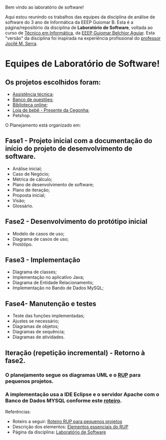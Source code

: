 Bem vindo ao laboratório de software!

Aqui estou reunindo os trabalhos das equipes da disciplina de análise de software do 3 ano de Informática da EEEP Guiomar B.
Esta é a página/repositório da disciplina de **Laboratório de Software**, voltada ao curso de [Técnico em Informática](https://sites.google.com/site/redesmediotec/informatica), da [EEEP Guiomar Belchior Aguiar](http://guiomarbelchioraguiar.blogspot.com). Esta "versão" da disciplina foi inspirada na experiência profissional do [professor Jocilé M. Serra](https://sites.google.com/site/jocile/).

# Equipes de Laboratório de Software!

## Os projetos escolhidos foram:
* [Assistência técnica](https://github.com/felip3orlnd);
* [Banco de questões](https://github.com/alfaquestions/ALFA-QUESTIONS);
* [Biblioteca online](https://github.com/BibliotecaOnlineProject/Project_B.O);
* [Loja de bebê - Presente da Cegonha](https://github.com/PresentedaCegonha/Presentedacegonha);
* Petshop.

O Planejamento está organizado em:
## Fase1 - Projeto inicial com a documentação do início do projeto de desenvolvimento de software.
* Análise inicial;
* Caso de Negócio;
* Métrica de cálculo;
* Plano de desenvolvimento de software;
* Plano de iteração;
* Proposta inicial;
* Visão;
* Glossário.

## Fase2 - Desenvolvimento do protótipo inicial
* Modelo de casos de uso;
* Diagrama de casos de uso;
* Protótipo.

## Fase3 - Implementação
* Diagrama de classes;
* Implementação no aplicativo Java;
* Diagrama de Entidade Relacionamento;
* Implementação no Bando de Dados MySQL;

## Fase4- Manutenção e testes
* Teste das funções implementadas;
* Ajustes se necessário;
* Diagramas de objetos;
* Diagramas de sequência;
* Diagramas de atividades.

## Iteração (repetição incremental) - Retorno à fase2.

### O planejamento segue os diagramas UML e o [RUP](https://sites.google.com/site/redesmediotec/informatica/laboratorio-de-software/introducaoaorup) para pequenos projetos.

### A implementação usa a IDE Eclipse e o servidor Apache com o Banco de Dados MYSQL conforme este [roteiro](https://sites.google.com/site/redesmediotec/informatica/laboratorio-de-software/roteiroparaprepararoambientejavacommysql).

Referências:
* Roteiro a seguir: [Roteiro RUP para pequenos projetos](http://softkleen.com.br/rup/tour/rm_smprj.htm)
* Descrição dos elementos: [Elementos essenciais do RUP](http://softkleen.com.br/rup/manuals/intro/im_esstl.htm)
* Página da disciplina: [Laboratório de Software](https://sites.google.com/site/redesmediotec/informatica/laboratorio-de-software)
